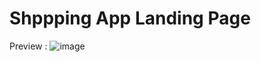 # Shppping App Landing Page

Preview : ![image](https://user-images.githubusercontent.com/27288409/185035437-29de4dd9-3272-4f30-9bb5-c7b98033d64e.png) 
